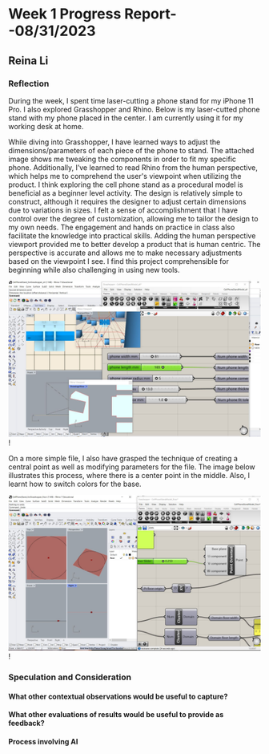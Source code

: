 # Week 1 Progress Report- -08/31/2023

## Reina Li

### Reflection
During the week, I spent time laser-cutting a phone stand for my iPhone 11 Pro. I also explored Grasshopper and Rhino. Below is my laser-cutted phone stand with my phone placed in the center. I am currently using it for my working desk at home.


While diving into Grasshopper, I have learned ways to adjust the dimensions/parameters of each piece of the phone to stand. The attached image shows me tweaking the components in order to fit my specific phone. Additionally, I’ve learned to read Rhino from the human perspective, which helps me to comprehend the user's viewpoint when utilizing the product.  I think exploring the cell phone stand as a procedural model is beneficial as a beginner level activity. The design is relatively simple to construct, although it requires the designer to adjust certain dimensions due to variations in sizes. I felt a sense of accomplishment that I have control over the degree of customization, allowing me to tailor the design to my own needs. The engagement and hands on practice in class also facilitate the knowledge into practical skills. Adding the human perspective viewport provided me to better develop a product that is human centric. The perspective is accurate and allows me to make necessary adjustments based on the viewpoint I see. I find this project comprehensible for beginning while also challenging in using new tools. 

![random](https://github.com/Berkeley-MDes/tdf-fa23-reinali/blob/main/weekly-reports/rhino%20clipp.JPG)!

On a more simple file, I also have grasped the technique of creating a central point as well as modifying parameters for the file. The image below illustrates this process, where there is a center point in the middle. Also, l learnt how to switch colors for the base.

![random](https://github.com/Berkeley-MDes/tdf-fa23-reinali/blob/main/weekly-reports/point.JPG)!

### Speculation and Consideration
#### What other contextual observations would be useful to capture?
#### What other evaluations of results would be useful to provide as feedback?
#### Process involving AI
